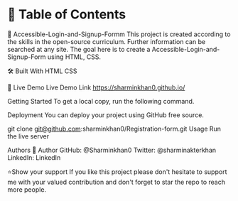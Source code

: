 # 📗 Table of Contents
📖 Accessible-Login-and-Signup-Formm This project is created according to the skills in the open-source curriculum. Further information can be searched at any site. The goal here is to create a Accessible-Login-and-Signup-Form using HTML, CSS.

🛠 Built With HTML CSS

🚀 Live Demo Live Demo Link https://sharminkhan0.github.io/

Getting Started To get a local copy, run the following command.

Deployment You can deploy your project using GitHub free source.

git clone git@github.com:sharminkhan0/Registration-form.git Usage Run the live server

Authors 👤 Author GitHub: @Sharminkhan0 Twitter: @sharminakterkhan LinkedIn: LinkedIn

⭐️Show your support If you like this project please don't hesitate to support me with your valued contribution and don't forget to star the repo to reach more people.
